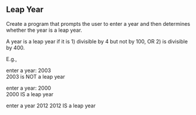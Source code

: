 Leap Year
---------

Create a program that prompts the user to enter a year and then determines whether the year is a leap year.

A year is a leap year if it is 
	1) divisible by 4 but not by 100, OR 
	2) is divisible by 400.

E.g., 
 
enter a year: 2003  
2003 is NOT a leap year  
  
enter a year: 2000  
2000 IS a leap year  
  
enter a year 2012
2012 IS a leap year

